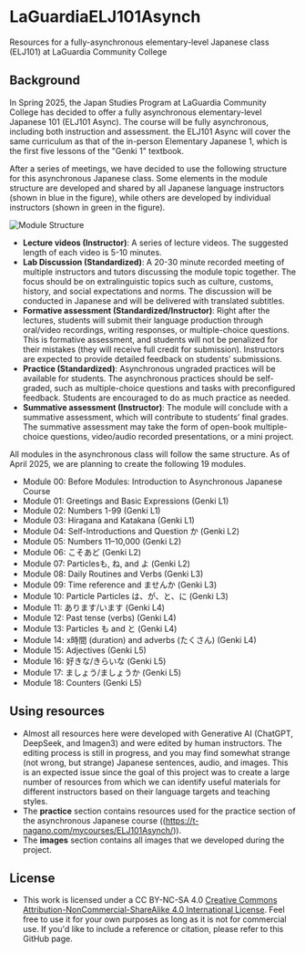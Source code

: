 # LaGuardiaELJ101Asynch
Resources for a fully-asynchronous elementary-level Japanese class (ELJ101) at LaGuardia Community College

## Background
In Spring 2025, the Japan Studies Program at LaGuardia Community College has decided to offer a fully asynchronous elementary-level Japanese 101 (ELJ101 Async). The course will be fully asynchronous, including both instruction and assessment. the ELJ101 Async will cover the same curriculum as that of the in-person Elementary Japanese 1, which is the first five lessons of the "Genki 1" textbook.  

After a series of meetings, we have decided to use the following structure for this asynchronous Japanese class. Some elements in the module structure are developed and shared by all Japanese language instructors (shown in blue in the figure), while others are developed by individual instructors (shown in green in the figure).  

![Module Structure](https://t-nagano.com/mycourses/ELJ101Asynch/images/AsynchronousELJ101ModuleOverviewRev100_resized.jpg)

- **Lecture videos (Instructor)**: A series of lecture videos. The suggested length of each video is 5-10 minutes.  
- **Lab Discussion (Standardized)**: A 20-30 minute recorded meeting of multiple instructors and tutors discussing the module topic together. The focus should be on extralinguistic topics such as culture, customs, history, and social expectations and norms. The discussion will be conducted in Japanese and will be delivered with translated subtitles.  
- **Formative assessment (Standardized/Instructor)**: Right after the lectures, students will submit their language production through oral/video recordings, writing responses, or multiple-choice questions. This is formative assessment, and students will not be penalized for their mistakes (they will receive full credit for submission). Instructors are expected to provide detailed feedback on students’ submissions.  
- **Practice (Standardized)**: Asynchronous ungraded practices will be available for students. The asynchronous practices should be self-graded, such as multiple-choice questions and tasks with preconfigured feedback. Students are encouraged to do as much practice as needed.  
- **Summative assessment (Instructor)**: The module will conclude with a summative assessment, which will contribute to students’ final grades. The summative assessment may take the form of open-book multiple-choice questions, video/audio recorded presentations, or a mini project.  

All modules in the asynchronous class will follow the same structure. As of April 2025, we are planning to create the following 19 modules.

- Module 00: Before Modules: Introduction to Asynchronous Japanese Course  
- Module 01: Greetings and Basic Expressions (Genki L1)  
- Module 02: Numbers 1-99 (Genki L1)  
- Module 03: Hiragana and Katakana (Genki L1)   
- Module 04: Self-Introductions and Question か (Genki L2) 
- Module 05: Numbers 11–10,000 (Genki L2)  
- Module 06: こそあど (Genki L2)
- Module 07: Particlesも, ね, and よ (Genki L2) 
- Module 08: Daily Routines and Verbs (Genki L3) 
- Module 09: Time reference and ませんか (Genki L3) 
- Module 10: Particle Particles は、が、と、に (Genki L3)  
- Module 11: あります/います (Genki L4)
- Module 12: Past tense (verbs) (Genki L4)
- Module 13: Particles も and と (Genki L4)
- Module 14: x時間 (duration) and adverbs (たくさん) (Genki L4)
- Module 15: Adjectives (Genki L5)
- Module 16: 好きな/きらいな (Genki L5)
- Module 17: ましょう/ましょうか (Genki L5)
- Module 18: Counters (Genki L5)

## Using resources
- Almost all resources here were developed with Generative AI (ChatGPT, DeepSeek, and Imagen3) and were edited by human instructors. The editing process is still in progress, and you may find somewhat strange (not wrong, but strange) Japanese sentences, audio, and images. This is an expected issue since the goal of this project was to create a large number of resources from which we can identify useful materials for different instructors based on their language targets and teaching styles.
- The **practice** section contains resources used for the practice section of the asynchronous Japanese course ((https://t-nagano.com/mycourses/ELJ101Asynch/)).
- The **images** section contains all images that we developed during the project. 

## License

- This work is licensed under a CC BY-NC-SA 4.0 [Creative Commons Attribution-NonCommercial-ShareAlike 4.0 International License](https://creativecommons.org/licenses/by-nc-sa/4.0/). Feel free to use it for your own purposes as long as it is not for commercial use. If you'd like to include a reference or citation, please refer to this GitHub page.
